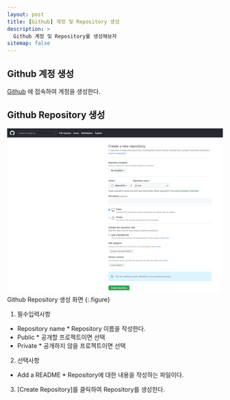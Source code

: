 ```yaml
---
layout: post
title: [Github] 계정 및 Repository 생성 
description: >
  Github 계정 및 Repository를 생성해보자
sitemap: false
---
```


## Github 계정 생성

[Github](https://github.com) 에 접속하여 계정을 생성한다.
 
## Github Repository 생성

![Full-width image](/assets/img/own/new_repository.png)
Github Repository 생성 화면
{:.figure}

1. 필수입력사항
  *  Repository name 
    * Repository 이름을 작성한다.
  *  Public
    * 공개할 프로젝트이면 선택
  *  Private
    * 공개하지 않을 프로젝트이면 선택

2. 선택사항
  *  Add a README
    * Repository에 대한 내용을 작성하는 파일이다. 

3. [Create Repository]를 클릭하여 Repository를 생성한다.


